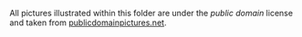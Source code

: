 All pictures illustrated within this folder are under the *public domain* license and taken from [publicdomainpictures.net](https://www.publicdomainpictures.net).
